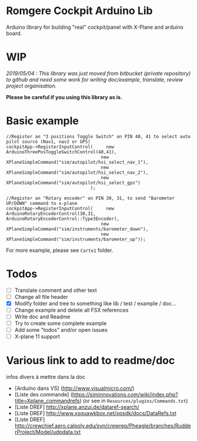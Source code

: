 # Romgere Cockpit Arduino Lib

Arduino library for building "real" cockpit/panel with X-Plane and arduino board.

# WIP
*2019/05/04 :  This library was just moved from bitbucket (private repository) to github and need some work for writing doc/example, translate, review project organisation.*

**Please be careful if you using this library as is.**

# Basic example

```
//Register an "3 positions Toggle Switch" on PIN 40, 41 to select auto pilot source (Nav1, nav2 or GPS)
cockpitApp->RegisterInputControl(     new ArduinoThreePosToggleSwitchControl(40,41),
                                    new XPlaneSimpleCommand("sim/autopilot/hsi_select_nav_1"),
                                    new XPlaneSimpleCommand("sim/autopilot/hsi_select_nav_2"),
                                    new XPlaneSimpleCommand("sim/autopilot/hsi_select_gps")
                                );

//Register an "Rotary encoder" on PIN 30, 31, to send "Barometer UP/DOWN" command to x-plane
cockpitApp->RegisterInputControl(     new ArduinoRotaryEncoderControl(30,31, ArduinoRotaryEncoderControl::Type3Encoder),
                                    new XPlaneSimpleCommand("sim/instruments/barometer_down"),
                                    new XPlaneSimpleCommand("sim/instruments/barometer_up"));
```

For more example, please see `Carte1` folder.

# Todos

- [ ] Translate comment and other text
- [ ] Change all file header
- [x] Modify folder and tree to something like lib / test / example / doc...
- [ ] Change example and delete all FSX references
- [ ] Write doc and Readme
- [ ] Try to create some complete example
- [ ] Add some "todos" and/or open issues
- [ ] X-plane 11 support

# Various link to add to readme/doc

infos divers à mettre dans la doc

- [Arduino dans VS] (http://www.visualmicro.com/)
- [Liste des commande] (https://siminnovations.com/wiki/index.php?title=Xplane_commandrefs) (or see in `Resources/plugins/Commands.txt`)
- [Liste DREF] http://xplane.anzui.de/dataref-search/
- [Liste DREF] http://www.xsquawkbox.net/xpsdk/docs/DataRefs.txt
- [Liste DREF] http://crewchief.aero.calpoly.edu/svn/crewrep/Pheagle/branches/RudderProject/Model/udpdata.txt
